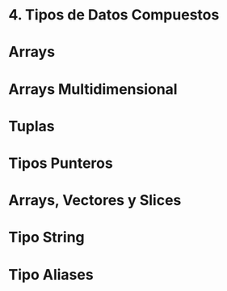 # 4. Tipos de Datos Compuestos

# Arrays

# Arrays Multidimensional

# Tuplas

# Tipos Punteros

# Arrays, Vectores y Slices

# Tipo String

# Tipo Aliases
